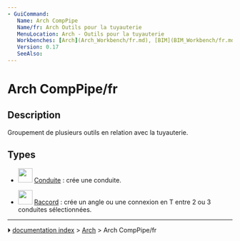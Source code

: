 ```yaml
---
- GuiCommand:
   Name: Arch CompPipe
   Name/fr: Arch Outils pour la tuyauterie 
   MenuLocation: Arch - Outils pour la tuyauterie
   Workbenches: [Arch](Arch_Workbench/fr.md), [BIM](BIM_Workbench/fr.md)
   Version: 0.17
   SeeAlso: 
---
```


# Arch CompPipe/fr

## Description

Groupement de plusieurs outils en relation avec la tuyauterie.



## Types

-   <img alt="" src=images/Arch_Pipe.svg  style="width:32px;"> [Conduite](Arch_Pipe/fr.md) : crée une conduite.

-   <img alt="" src=images/Arch_PipeConnector.svg  style="width:32px;"> [Raccord](Arch_PipeConnector/fr.md) : crée un angle ou une connexion en T entre 2 ou 3 conduites sélectionnées.



---
⏵ [documentation index](../README.md) > [Arch](Arch_Workbench.md) > Arch CompPipe/fr
